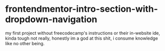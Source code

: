 # frontendmentor-intro-section-with-dropdown-navigation
my first project without freecodecamp's instructions or their in-website ide, kinda tough not really, honestly im a god at this shit, i consume knowledge like no other being.
